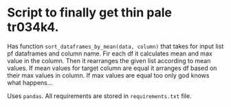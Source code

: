 # Script to finally get thin pale tr034k4. 

Has function `sort_dataframes_by_mean(data, column)` that takes for input list pf dataframes and column name. Fir each df it calculates mean and max value in the column. Then it rearranges the given list according to mean values. If mean values for target column are equal it arranges df based on their max values in column. If max values are equal too only god knows what happens...

Uses `pandas`. All requirements are stored in `requirements.txt` file.
